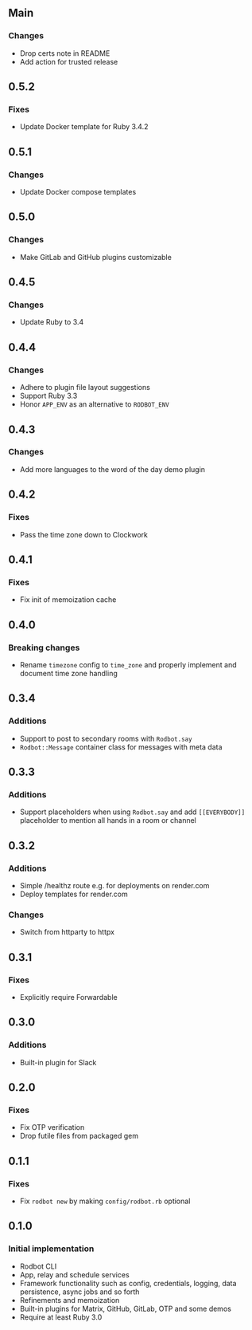 ## Main

### Changes
* Drop certs note in README
* Add action for trusted release

## 0.5.2

### Fixes
* Update Docker template for Ruby 3.4.2

## 0.5.1

### Changes
* Update Docker compose templates

## 0.5.0

### Changes
* Make GitLab and GitHub plugins customizable

## 0.4.5

### Changes
* Update Ruby to 3.4

## 0.4.4

### Changes
* Adhere to plugin file layout suggestions
* Support Ruby 3.3
* Honor `APP_ENV` as an alternative to `RODBOT_ENV`

## 0.4.3

### Changes
* Add more languages to the word of the day demo plugin

## 0.4.2

### Fixes
* Pass the time zone down to Clockwork

## 0.4.1

### Fixes
* Fix init of memoization cache

## 0.4.0

### Breaking changes
* Rename `timezone` config to `time_zone` and properly implement and document
  time zone handling

## 0.3.4

### Additions
* Support to post to secondary rooms with `Rodbot.say`
* `Rodbot::Message` container class for messages with meta data

## 0.3.3

### Additions
* Support placeholders when using `Rodbot.say` and add `[[EVERYBODY]]`
  placeholder to mention all hands in a room or channel

## 0.3.2

### Additions
* Simple /healthz route e.g. for deployments on render.com
* Deploy templates for render.com

### Changes
* Switch from httparty to httpx

## 0.3.1

### Fixes
* Explicitly require Forwardable

## 0.3.0

### Additions
* Built-in plugin for Slack

## 0.2.0

### Fixes
* Fix OTP verification
* Drop futile files from packaged gem

## 0.1.1

### Fixes
* Fix `rodbot new` by making `config/rodbot.rb` optional

## 0.1.0

### Initial implementation
* Rodbot CLI
* App, relay and schedule services
* Framework functionality such as config, credentials, logging, data
  persistence, async jobs and so forth
* Refinements and memoization
* Built-in plugins for Matrix, GitHub, GitLab, OTP and some demos
* Require at least Ruby 3.0
